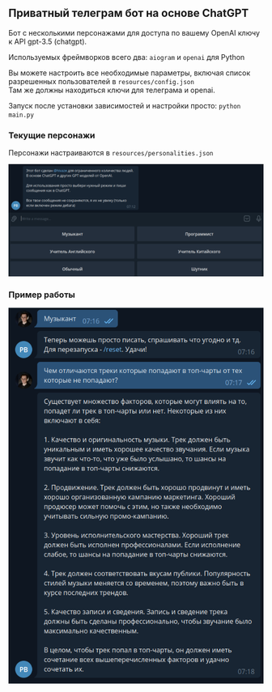 ## Приватный телеграм бот на основе ChatGPT

Бот с несколькими персонажами для доступа по вашему OpenAI ключу к API gpt-3.5 (chatgpt).

Используемых фреймворков всего два: `aiogram` и `openai` для Python

Вы можете настроить все необходимые параметры, включая список разрешенных пользователей в `resources/config.json` \
Там же должны находиться ключи для телеграма и openai.

Запуск после установки зависимостей и настройки просто: `python main.py`

### Текущие персонажи

Персонажи настраиваются в `resources/personalities.json`

![pers_screenshot.png](docs/pers_screenshot.png)

### Пример работы

![img.png](docs/example.png)